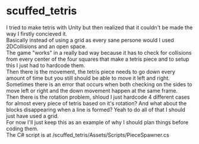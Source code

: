 # scuffed_tetris

I tried to make tetris with Unity but then realized that it couldn't be made the way I firstly concieved it.<br />
Basically instead of using a grid as every sane persone would I used 2DCollisions and an open space.<br />
The game "works" in a really bad way because it has to check for collisions from every center of the four squares that make a tetris piece and to setup this I just had to hardcode them.<br />
Then there is the movement, the tetris piece needs to go down every amount of time but you still should be able to move it left and right. Sometimes there is an error that occurs when both checking on the sides to move left or right and the down movement happen at the same frame.<br />
Then there is the rotation problem, shloud I just hardcode 4 different cases for almost every piece of tetris based on it's rotation? And what about the blocks disappearing when a line is formed? Yeah to do all of that I should just have used a grid.<br />
For now I'll just keep this as an example of why I should plan things before coding them.<br />
The C# script is at /scuffed_tetris/Assets/Scripts/PieceSpawner.cs
